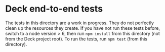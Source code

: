# Deck end-to-end tests

The tests in this directory are a work in progress. They do not perfectly clean up the resources they create.
If you have not run these tests before, switch to a node version > 6,
then run `npm install` from this directory (not from the Deck project root).
To run the tests, run `npm test` (from this directory).

